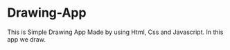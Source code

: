 # Drawing-App
This is Simple Drawing App Made by using Html, Css and Javascript. In this app we draw. 
